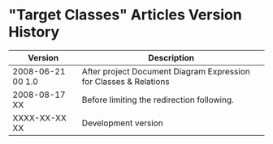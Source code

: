 ﻿"Target Classes" Articles Version History
=========================================

| Version            | Description                                                       |
|--------------------|-------------------------------------------------------------------|
| 2008-06-21 00  1.0 | After project Document Diagram Expression for Classes & Relations |
| 2008-08-17 XX      | Before limiting the redirection following.                        |
| XXXX-XX-XX XX      | Development version                                               |
